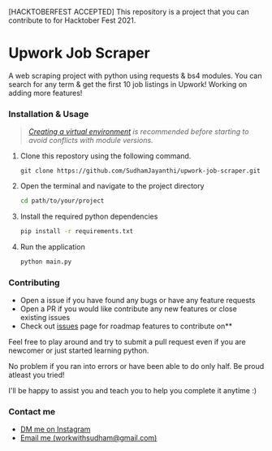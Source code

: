[HACKTOBERFEST ACCEPTED] This repository is a project that you can contribute to for Hacktober Fest 2021.

# Upwork Job Scraper
A web scraping project with python using requests &amp; bs4 modules. You can search for any term & get the first 10 job listings in Upwork! Working on adding more features!

### Installation & Usage
> _[Creating a virtual environment](https://www.google.com/url?sa=t&rct=j&q=&esrc=s&source=web&cd=&cad=rja&uact=8&ved=2ahUKEwiS4sDAlIzsAhU-yzgGHemmC0EQFjABegQIBBAB&url=https%3A%2F%2Fuoa-eresearch.github.io%2Feresearch-cookbook%2Frecipe%2F2014%2F11%2F26%2Fpython-virtual-env%2F&usg=AOvVaw1NspSZHTjlBJA7efitqlGf) is recommended before starting to avoid conflicts with module versions._ 

1. Clone this repostory using the following command. 
    ```
    git clone https://github.com/SudhamJayanthi/upwork-job-scraper.git 
    ```

2. Open the terminal and navigate to the project directory
    ```bash
    cd path/to/your/project 
    ```

3. Install the required python dependencies 
    ```cmd 
    pip install -r requirements.txt
    ```
   

4. Run the application
    ```cmd
    python main.py
    ```


### Contributing
- Open a issue if you have found any bugs or have any feature requests
- Open a PR if you would like contribute any new features or close existing issues
- Check out [issues](https://github.com/sudhamjayanthi/upwork-job-scraper/issues) page for roadmap features to contribute on**

Feel free to play around and try to submit a pull request even if you are newcomer or just started learning python.

No problem if you ran into errors or have been able to do only half. Be proud atleast you tried!

I'll be happy to assist you and teach you to help you complete it anytime :)

### Contact me
- [DM me on Instagram](https://www.instagram.com/sudhamjayanthi)
- [Email me (workwithsudham@gmail.com) ](mailto:workwithsudham@gmail.com)
